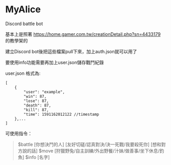 # MyAlice
Discord battle bot

基本上是照著 https://home.gamer.com.tw/creationDetail.php?sn=4433179 的教學架的

建立Discord bot後把這些檔案pull下來，加上auth.json就可以用了

要使用info功能需要再加上user.json儲存戰鬥紀錄

user.json 格式為:

```
[
	{
		"user": "example",
		"win": 87,
		"lose": 87,
		"death": 87,
		"kill": 87,
		"time": 1591162012122 //timestamp
	},...
]
```

可使用指令：
>$battle [你想決鬥的人] [友好切磋/認真對決/決一死戰/我要殺死你] [想和對方說的話]
>$move [狩獵野兔/自主訓練/外出野餐/汁妹/做善事/坐下休息/釣魚]
>$info [名字]
